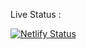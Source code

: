 Live Status :

[![Netlify Status](https://api.netlify.com/api/v1/badges/440b384a-812c-466c-b3e7-b22f95a62242/deploy-status)](https://app.netlify.com/sites/datasisar2/deploys)
